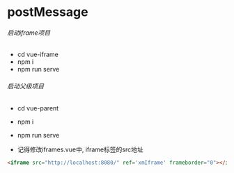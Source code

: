 # postMessage
###### 启动iframe项目

- cd vue-iframe
- npm i 
- npm run serve

###### 启动父级项目

- cd vue-parent

- npm i
- npm run serve

- 记得修改iframes.vue中, iframe标签的src地址

```html
<iframe src="http://localhost:8080/" ref='xmIframe' frameborder="0"></iframe>
```

